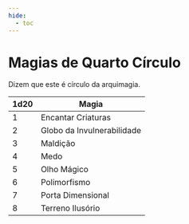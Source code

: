 ```yaml
---
hide:
  - toc
---
```


# Magias de Quarto Círculo

Dizem que este é círculo da arquimagia.

| 1d20 | Magia                      |
| ---- | -------------------------- |
| 1    | Encantar Criaturas         |
| 2    | Globo da Invulnerabilidade |
| 3    | Maldição                   |
| 4    | Medo                       |
| 5    | Olho Mágico                |
| 6    | Polimorfismo               |
| 7    | Porta Dimensional          |
| 8    | Terreno Ilusório           |
